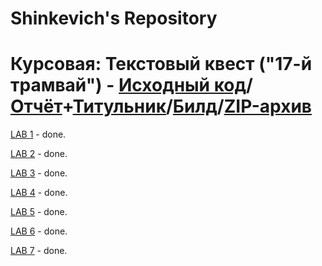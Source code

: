 # Shinkevich's Repository
# Курсовая: Текстовый квест ("17-й трамвай") - [Исходный код](https://github.com/programming-653501/ShinkevichGS/tree/master/QProject)/[Отчёт](https://github.com/programming-653501/ShinkevichGS/blob/master/%D0%9E%D1%82%D1%87%D1%91%D1%82.pdf)+[Титульник](https://github.com/programming-653501/ShinkevichGS/blob/master/%D0%A2%D0%B8%D1%82%D1%83%D0%BB%D1%8C%D0%BD%D1%8B%D0%B9%20%D0%BB%D0%B8%D1%81%D1%82.pdf)/[Билд](https://drive.google.com/open?id=0B575oj7VMeH1eEg1ZVRnMmszTGs)/[ZIP-архив](https://drive.google.com/open?id=0B575oj7VMeH1a2h2aHR2c1R4b2c)


[LAB 1](https://github.com/programming-653501/ShinkevichGS/tree/master/LAB%201) - done.

[LAB 2](https://github.com/programming-653501/ShinkevichGS/tree/master/LAB%202) - done.

[LAB 3](https://github.com/programming-653501/ShinkevichGS/tree/master/LAB%203) - done.

[LAB 4](https://github.com/programming-653501/ShinkevichGS/tree/master/LAB%204) - done.

[LAB 5](https://github.com/programming-653501/ShinkevichGS/tree/master/LAB%205) - done.

[LAB 6](https://github.com/programming-653501/ShinkevichGS/tree/master/LAB%206) - done.

[LAB 7](https://github.com/programming-653501/ShinkevichGS/tree/master/LAB%207) - done.
